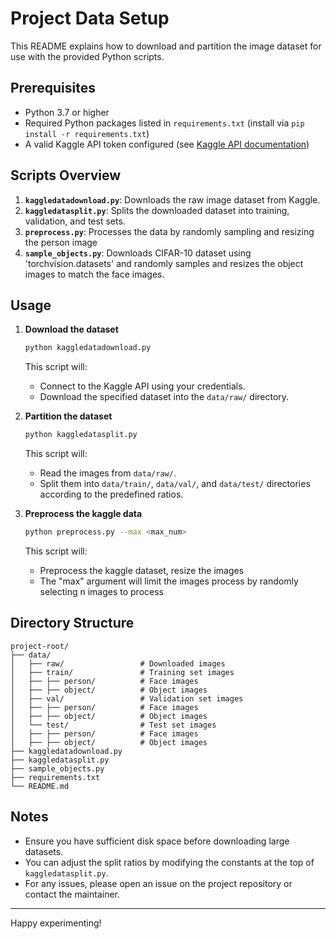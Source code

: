 # Project Data Setup

This README explains how to download and partition the image dataset for use with the provided Python scripts.

## Prerequisites

* Python 3.7 or higher
* Required Python packages listed in `requirements.txt` (install via `pip install -r requirements.txt`)
* A valid Kaggle API token configured (see [Kaggle API documentation](https://github.com/Kaggle/kaggle-api#api-credentials))

## Scripts Overview

1. **`kaggledatadownload.py`**: Downloads the raw image dataset from Kaggle.
2. **`kaggledatasplit.py`**: Splits the downloaded dataset into training, validation, and test sets.
3. **`preprocess.py`**: Processes the data by randomly sampling and resizing the person image
4. **`sample_objects.py`**: Downloads CIFAR-10 dataset using 'torchvision.datasets' and randomly samples and resizes the object images to match the face images.

## Usage

1. **Download the dataset**

   ```bash
   python kaggledatadownload.py
   ```

   This script will:

   * Connect to the Kaggle API using your credentials.
   * Download the specified dataset into the `data/raw/` directory.

2. **Partition the dataset**

   ```bash
   python kaggledatasplit.py
   ```

   This script will:

   * Read the images from `data/raw/`.
   * Split them into `data/train/`, `data/val/`, and `data/test/` directories according to the predefined ratios.

3. **Preprocess the kaggle data**

   ```bash
   python preprocess.py --max <max_num>
   ```
   
   This script will:
   * Preprocess the kaggle dataset, resize the images
   * The "max" argument will limit the images process by randomly selecting n images to process
## Directory Structure

```
project-root/
├── data/
│   ├── raw/                 # Downloaded images
│   ├── train/               # Training set images
│   ├── ├── person/          # Face images
│   ├── ├── object/          # Object images
│   ├── val/                 # Validation set images
│   ├── ├── person/          # Face images
│   ├── ├── object/          # Object images
│   └── test/                # Test set images
│   ├── ├── person/          # Face images
│   ├── ├── object/          # Object images
├── kaggledatadownload.py
├── kaggledatasplit.py
├── sample_objects.py
├── requirements.txt
└── README.md
```

## Notes

* Ensure you have sufficient disk space before downloading large datasets.
* You can adjust the split ratios by modifying the constants at the top of `kaggledatasplit.py`.
* For any issues, please open an issue on the project repository or contact the maintainer.

---

Happy experimenting!

